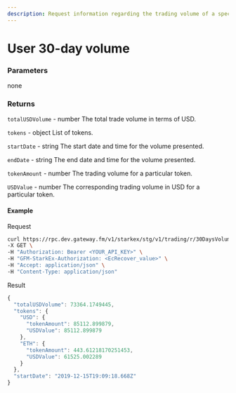 ```yaml
---
description: Request information regarding the trading volume of a specific address for the last 30 days. The request returns the overall trading volume details for all tokens in USD as well as the trading volume per token. Results are cached for 60 minutes.
---
```


# User 30-day volume

### **Parameters**

none

### **Returns**

`totalUSDVolume` - number
The total trade volume in terms of USD.

`tokens` - object
List of tokens.

`startDate` - string
The start date and time for the volume presented.

`endDate` - string
The end date and time for the volume presented.

`tokenAmount` - number
The trading volume for a particular token.

`USDValue` - number
The corresponding trading volume in USD for a particular token.

#### **Example**

Request

```bash
curl https://rpc.dev.gateway.fm/v1/starkex/stg/v1/trading/r/30DaysVolume \
-X GET \
-H "Authorization: Bearer <YOUR_API_KEY>" \
-H "GFM-StarkEx-Authorization: <EcRecover_value>" \
-H "Accept: application/json" \
-H "Content-Type: application/json"
```


Result

```javascript
{
  "totalUSDVolume": 73364.1749445,
  "tokens": {
    "USD": {
      "tokenAmount": 85112.899879,
      "USDValue": 85112.899879
    },
    "ETH": {
      "tokenAmount": 443.61218170251453,
      "USDValue": 61525.002289
    }
  },
  "startDate": "2019-12-15T19:09:18.668Z"
}        
```